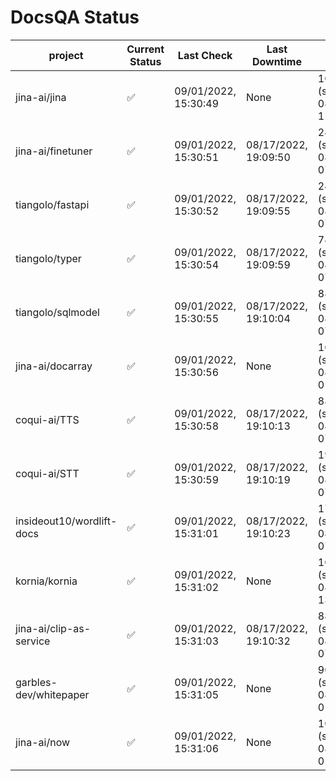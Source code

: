 # DocsQA Status

|         project         |Current Status|     Last Check     |   Last Downtime    |              % Uptime              |
|-------------------------|--------------|--------------------|--------------------|------------------------------------|
|jina-ai/jina             |✅            |09/01/2022, 15:30:49|None                |100.000 (since 08/29/2022, 11:24:14)|
|jina-ai/finetuner        |✅            |09/01/2022, 15:30:51|08/17/2022, 19:09:50|24.238 (since 08/15/2022, 07:09:42) |
|tiangolo/fastapi         |✅            |09/01/2022, 15:30:52|08/17/2022, 19:09:55|24.253 (since 08/15/2022, 07:09:42) |
|tiangolo/typer           |✅            |09/01/2022, 15:30:54|08/17/2022, 19:09:59|74.537 (since 08/15/2022, 07:09:42) |
|tiangolo/sqlmodel        |✅            |09/01/2022, 15:30:55|08/17/2022, 19:10:04|88.225 (since 08/15/2022, 07:09:42) |
|jina-ai/docarray         |✅            |09/01/2022, 15:30:56|None                |100.000 (since 08/24/2022, 01:39:12)|
|coqui-ai/TTS             |✅            |09/01/2022, 15:30:58|08/17/2022, 19:10:13|88.219 (since 08/15/2022, 07:09:42) |
|coqui-ai/STT             |✅            |09/01/2022, 15:30:59|08/17/2022, 19:10:19|195.036 (since 08/15/2022, 07:09:42)|
|insideout10/wordlift-docs|✅            |09/01/2022, 15:31:01|08/17/2022, 19:10:23|172.495 (since 08/15/2022, 07:09:42)|
|kornia/kornia            |✅            |09/01/2022, 15:31:02|None                |100.000 (since 08/30/2022, 13:49:49)|
|jina-ai/clip-as-service  |✅            |09/01/2022, 15:31:03|08/17/2022, 19:10:32|88.242 (since 08/15/2022, 07:09:42) |
|garbles-dev/whitepaper   |✅            |09/01/2022, 15:31:05|None                |90.291 (since 08/24/2022, 01:39:12) |
|jina-ai/now              |✅            |09/01/2022, 15:31:06|None                |100.000 (since 08/24/2022, 01:39:12)|
